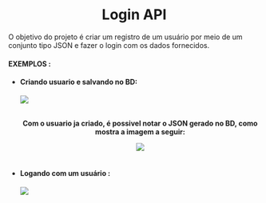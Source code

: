 

<div align=center>
  <h1>Login API </h1>
</div>

<div>
  <p>
    O objetivo do projeto é criar um registro de um usuário por meio de um conjunto tipo JSON e fazer o login com os dados fornecidos. 
  </p>
  <h4> EXEMPLOS :
  <ul>
   
   <li>
   <h4>Criando usuario e salvando no BD: </h4>
  </li>
  <div>
  <img src="https://user-images.githubusercontent.com/85362752/191097136-66191d0c-4d24-4dbc-a36e-47b3e8058584.gif"/>
  </div><br>

  <div align=center>
    <p> Com o usuario ja criado, é possivel notar o JSON gerado no BD, como mostra a imagem a seguir: </p>
    <img src = "https://user-images.githubusercontent.com/85362752/191098175-1c240d9c-b7c1-4d4f-94a0-6d37225dd5ef.png"/>
  </div><br>
  
  <li>
  <h4>Logando com um usuário : </h4>
  </li>
  <div>
    <img src="https://user-images.githubusercontent.com/85362752/191097815-0d2491ee-78a7-4d47-8ef6-5432754d7a86.gif"/>
  </div>
  </ul>  
   

</div>

 
